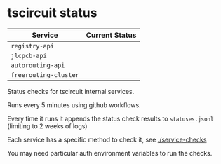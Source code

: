 # tscircuit status

<!-- START_STATUS_TABLE -->

| Service               | Current Status |
| --------------------- | -------------- |
| `registry-api`        |                |
| `jlcpcb-api`          |                |
| `autorouting-api`     |                |
| `freerouting-cluster` |                |

<!-- END_STATUS_TABLE -->

Status checks for tscircuit internal services.

Runs every 5 minutes using github workflows.

Every time it runs it appends the status check results to `statuses.jsonl` (limiting to
2 weeks of logs)

Each service has a specific method to check it, see [./service-checks](./service-checks)

You may need particular auth environment variables to run the checks.
